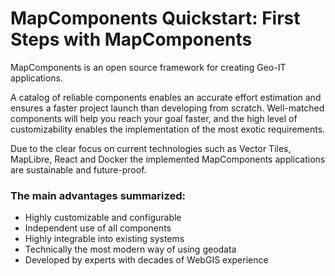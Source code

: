# MapComponents Quickstart: First Steps with MapComponents

MapComponents is an open source framework for creating Geo-IT applications. 

A catalog of reliable components enables an accurate effort estimation and ensures a faster project launch than developing from scratch. 
Well-matched components will help you reach your goal faster, and the high level of customizability enables the implementation of the most exotic requirements.

Due to the clear focus on current technologies such as Vector Tiles, MapLibre, React and Docker the implemented MapComponents applications are sustainable and future-proof.

### The main advantages summarized: 
- Highly customizable and configurable
- Independent use of all components 
- Highly integrable into existing systems
- Technically the most modern way of using geodata
- Developed by experts with decades of WebGIS experience

